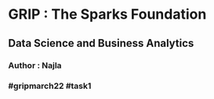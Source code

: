 # GRIP : The Sparks Foundation
## Data Science and Business Analytics
### Author : Najla
### #gripmarch22 #task1
